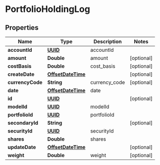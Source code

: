 
# PortfolioHoldingLog

## Properties
Name | Type | Description | Notes
------------ | ------------- | ------------- | -------------
**accountId** | [**UUID**](UUID.md) | accountId | 
**amount** | **Double** | amount |  [optional]
**costBasis** | **Double** | cost_basis |  [optional]
**createDate** | [**OffsetDateTime**](OffsetDateTime.md) |  |  [optional]
**currencyCode** | **String** | currency_code |  [optional]
**date** | [**OffsetDateTime**](OffsetDateTime.md) | date | 
**id** | [**UUID**](UUID.md) |  |  [optional]
**modelId** | [**UUID**](UUID.md) | modelId | 
**portfolioId** | [**UUID**](UUID.md) | portfolioId | 
**secondaryId** | **String** |  |  [optional]
**securityId** | [**UUID**](UUID.md) | securityId | 
**shares** | **Double** | shares | 
**updateDate** | [**OffsetDateTime**](OffsetDateTime.md) |  |  [optional]
**weight** | **Double** | weight |  [optional]



